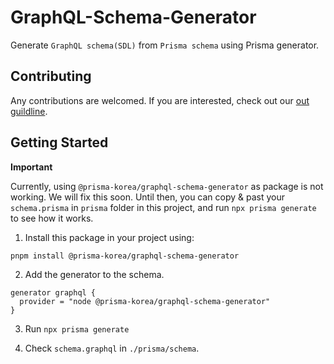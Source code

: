 # GraphQL-Schema-Generator

Generate `GraphQL schema(SDL)` from `Prisma schema` using Prisma generator.

## Contributing

Any contributions are welcomed. If you are interested, check out our [out guildline](https://github.com/prisma-korea/graphql-schema-generator/blob/master/CONTRIBUTING.md).

## Getting Started

**Important**

Currently, using `@prisma-korea/graphql-schema-generator` as package is not working. We will fix this soon. Until then, you can copy & past your `schema.prisma` in `prisma` folder in this project, and run `npx prisma generate` to see how it works.

1. Install this package in your project using:

```shell
pnpm install @prisma-korea/graphql-schema-generator
```

2. Add the generator to the schema.

```prisma
generator graphql {
  provider = "node @prisma-korea/graphql-schema-generator"
}
```

3. Run `npx prisma generate`

4. Check `schema.graphql` in `./prisma/schema`.
